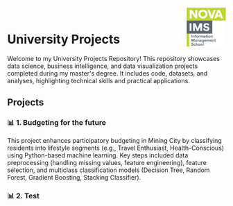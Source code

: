 <img align="right" src="https://github.com/ruben-machado/University-Projects/blob/9b8ade999e3a5061a855d847813c9240332cac77/Nova%20IMS%20logo" alt="image alt" width="90" height= "90"> <br>

# University Projects  

Welcome to my University Projects Repository! This repository showcases data science, business intelligence, and data visualization projects completed during my master's degree. It includes code, datasets, and analyses, highlighting technical skills and practical applications.

## **Projects**

### 📊 **1. Budgeting for the future**
This project enhances participatory budgeting in Mining City by classifying residents into lifestyle segments (e.g., Travel Enthusiast, Health-Conscious) using Python-based machine learning. Key steps included data preprocessing (handling missing values, feature engineering), feature selection, and multiclass classification models (Decision Tree, Random Forest, Gradient Boosting, Stacking Classifier). 

### 📊 **2. Test**
